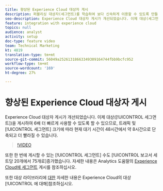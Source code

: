 ```yaml
---
title: 향상된 Experience Cloud 대상자 게시
description: 퍼블리싱 대상자(세그먼트)를 학습하여 보다 신속하게 이용할 수 있도록 만들 수 있습니다.
seo-description: Experience Cloud 대상자 게시가 개선되었습니다. 이제 대상(세그먼트)을 게시하여 6배 더 빠르게 사용할 수 있도록 할 수 있으므로, 트래픽 및 세그먼트 크기에 따라 현재 대기 시간이 48시간에서 약 8시간으로 단축되고 더 빨라질 수 있습니다.
feature: integration with experience cloud
topics: null
audience: analyst
activity: setup
doc-type: feature video
team: Technical Marketing
kt: 4819
translation-type: tm+mt
source-git-commit: 56049a25261318663349309164744fbb9bcfc952
workflow-type: tm+mt
source-wordcount: '169'
ht-degree: 27%

---
```



# 향상된 Experience Cloud 대상자 게시

Experience Cloud 대상자 게시가 개선되었습니다. 이제 대상([!UICONTROL 세그먼트])을 게시하여 6배 더 빠르게 사용할 수 있도록 할 수 있으므로, 트래픽 및 [!UICONTROL 세그먼트] 크기에 따라 현재 대기 시간이 48시간에서 약 8시간으로 단축되고 더 빨라질 수 있습니다.

>[!VIDEO](https://video.tv.adobe.com/v/32842/?quality=12)

또한 한 번에 게시할 수 있는 [!UICONTROL 세그먼트] 수도 [!UICONTROL 보고서 세트당 20개에서 75개로]증가했습니다.
자세한 내용은 Analytics 도움말의 [Experience Cloud에 세그먼트](https://docs.adobe.com/content/help/ko-KR/analytics/components/segmentation/segmentation-workflow/seg-publish.html) 게시를 참조하십시오.

또한 대상 라이브러리에 [대한](https://docs.adobe.com/content/help/ko-KR/core-services/interface/audiences/audience-library.html) 자세한 내용은 Experience Cloud의 대상 [!UICONTROL 에 대해]참조하십시오.
